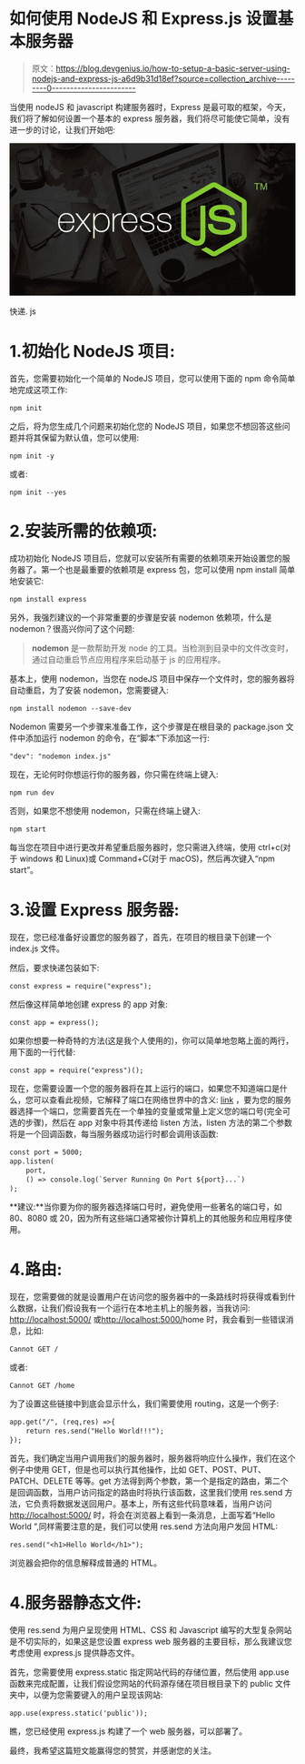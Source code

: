 # 如何使用 NodeJS 和 Express.js 设置基本服务器

> 原文：<https://blog.devgenius.io/how-to-setup-a-basic-server-using-nodejs-and-express-js-a6d9b31d18ef?source=collection_archive---------0----------------------->

当使用 nodeJS 和 javascript 构建服务器时，Express 是最可取的框架，今天，我们将了解如何设置一个基本的 express 服务器，我们将尽可能使它简单，没有进一步的讨论，让我们开始吧:

![](img/d6ee7c3a158bb7d004da3fecee5a0132.png)

快递. js

# 1.初始化 NodeJS 项目:

首先，您需要初始化一个简单的 NodeJS 项目，您可以使用下面的 npm 命令简单地完成这项工作:

```
npm init
```

之后，将为您生成几个问题来初始化您的 NodeJS 项目，如果您不想回答这些问题并将其保留为默认值，您可以使用:

```
npm init -y 
```

或者:

```
npm init --yes
```

# 2.安装所需的依赖项:

成功初始化 NodeJS 项目后，您就可以安装所有需要的依赖项来开始设置您的服务器了。第一个也是最重要的依赖项是 express 包，您可以使用 npm install 简单地安装它:

```
npm install express 
```

另外，我强烈建议的一个非常重要的步骤是安装 nodemon 依赖项，什么是 nodemon？很高兴你问了这个问题:

> **nodemon** 是一款帮助开发 node 的工具。当检测到目录中的文件改变时，通过自动重启节点应用程序来启动基于 js 的应用程序。

基本上，使用 nodemon，当您在 nodeJS 项目中保存一个文件时，您的服务器将自动重启，为了安装 nodemon，您需要键入:

```
npm install nodemon --save-dev
```

Nodemon 需要另一个步骤来准备工作，这个步骤是在根目录的 package.json 文件中添加运行 nodemon 的命令，在“脚本”下添加这一行:

```
"dev": "nodemon index.js"
```

现在，无论何时你想运行你的服务器，你只需在终端上键入:

```
npm run dev
```

否则，如果您不想使用 nodemon，只需在终端上键入:

```
npm start
```

每当您在项目中进行更改并希望重启服务器时，您只需进入终端，使用 ctrl+c(对于 windows 和 Linux)或 Command+C(对于 macOS)，然后再次键入“npm start”。

# 3.设置 Express 服务器:

现在，您已经准备好设置您的服务器了，首先，在项目的根目录下创建一个 index.js 文件。

然后，要求快递包装如下:

```
const express = require("express");
```

然后像这样简单地创建 express 的 app 对象:

```
const app = express();
```

如果你想要一种奇特的方法(这是我个人使用的)，你可以简单地忽略上面的两行，用下面的一行代替:

```
const app = require("express")();
```

现在，您需要设置一个您的服务器将在其上运行的端口，如果您不知道端口是什么，您可以查看此视频，它解释了端口在网络世界中的含义: [link](https://youtu.be/7HwtRrnPOVk) ，要为您的服务器选择一个端口，您需要首先在一个单独的变量或常量上定义您的端口号(完全可选的步骤)，然后在 app 对象中将其传递给 listen 方法，listen 方法的第二个参数将是一个回调函数，每当服务器成功运行时都会调用该函数:

```
const port = 5000;
app.listen(
    port,
    () => console.log(`Server Running On Port ${port}...`)
);
```

**建议:**当你要为你的服务器选择端口号时，避免使用一些著名的端口号，如 80、8080 或 20，因为所有这些端口通常被你计算机上的其他服务和应用程序使用。

# 4.路由:

现在，您需要做的就是设置用户在访问您的服务器中的一条路线时将获得或看到什么数据，让我们假设我有一个运行在本地主机上的服务器，当我访问: [http://localhost:5000/](http://localhost:5000/) 或[http://localhost:5000/](http://localhost:5000/)home 时，我会看到一些错误消息，比如:

```
Cannot GET /
```

或者:

```
Cannot GET /home
```

为了设置这些链接中到底会显示什么，我们需要使用 routing，这是一个例子:

```
app.get("/", (req,res) =>{
    return res.send("Hello World!!!");
});
```

首先，我们确定当用户调用我们的服务器时，服务器将响应什么操作，我们在这个例子中使用 GET，但是也可以执行其他操作，比如 GET、POST、PUT、PATCH、DELETE 等等。get 方法得到两个参数，第一个是指定的路由，第二个是回调函数，当用户访问指定的路由时将执行该函数，这里我们使用 res.send 方法，它负责将数据发送回用户。基本上，所有这些代码意味着，当用户访问 [http://localhost:5000/](http://localhost:5000/) 时，将会在浏览器上看到一条消息，上面写着“Hello World ”,同样需要注意的是，我们可以使用 res.send 方法向用户发回 HTML:

```
res.send("<h1>Hello World</h1>");
```

浏览器会把你的信息解释成普通的 HTML。

# 4.服务器静态文件:

使用 res.send 为用户呈现使用 HTML、CSS 和 Javascript 编写的大型复杂网站是不切实际的，如果这是您设置 express web 服务器的主要目标，那么我建议您考虑使用 express.js 提供静态文件。

首先，您需要使用 express.static 指定网站代码的存储位置，然后使用 app.use 函数来完成配置，让我们假设您网站的代码源存储在项目根目录下的 public 文件夹中，以便为您需要键入的用户呈现该网站:

```
app.use(express.static('public'));
```

瞧，您已经使用 express.js 构建了一个 web 服务器，可以部署了。

最终，我希望这篇短文能赢得您的赞赏，并感谢您的关注。